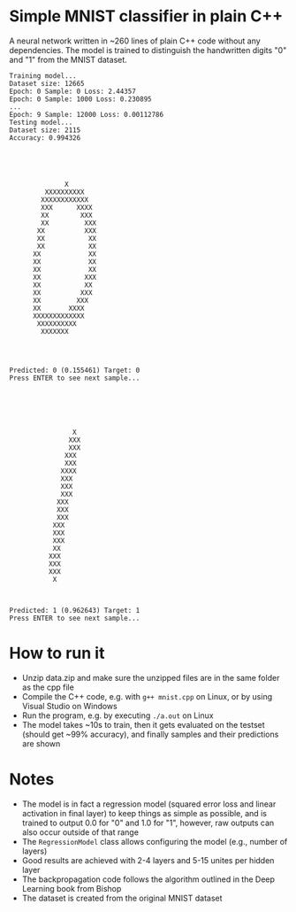 # Simple MNIST classifier in plain C++
A neural network written in ~260 lines of plain C++ code without any dependencies.
The model is trained to distinguish the handwritten digits "0" and "1" from the MNIST dataset.


````
Training model...
Dataset size: 12665
Epoch: 0 Sample: 0 Loss: 2.44357
Epoch: 0 Sample: 1000 Loss: 0.230895
...
Epoch: 9 Sample: 12000 Loss: 0.00112786
Testing model...
Dataset size: 2115
Accuracy: 0.994326





              X
         XXXXXXXXXX
        XXXXXXXXXXXX
        XXX      XXXX
        XX        XXX
        XX         XXX
       XX          XXX
       XX           XX
       XX           XX
      XX            XX
      XX            XX
      XX            XX
      XX           XXX
      XX           XX
      XX          XXX
      XX         XXX
      XX       XXXX
      XXXXXXXXXXXXX
       XXXXXXXXXX
        XXXXXXX




Predicted: 0 (0.155461) Target: 0
Press ENTER to see next sample...






                X
               XXX
               XXX
              XXX
              XXX
             XXXX
             XXX
             XXX
             XXX
            XXX
            XXX
            XXX
           XXX
           XXX
           XXX
           XX
          XXX
          XXX
          XXX
           X



Predicted: 1 (0.962643) Target: 1
Press ENTER to see next sample...
````

# How to run it
* Unzip data.zip and make sure the unzipped files are in the same folder as the cpp file
* Compile the C++ code, e.g. with `g++ mnist.cpp` on Linux, or by using Visual Studio on Windows
* Run the program, e.g. by executing `./a.out` on Linux
* The model takes ~10s to train, then it gets evaluated on the testset (should get ~99% accuracy), and finally samples and their predictions are shown


# Notes
* The model is in fact a regression model (squared error loss and linear activation in final layer) to keep things as simple as possible, and is trained to output 0.0 for "0" and 1.0 for "1", however, raw outputs can also occur outside of that range
* The `RegressionModel` class allows configuring the model (e.g., number of layers)
* Good results are achieved with 2-4 layers and 5-15 unites per hidden layer
* The backpropagation code follows the algorithm outlined in the Deep Learning book from Bishop
* The dataset is created from the original MNIST dataset
